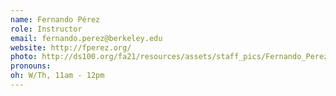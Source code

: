 ```yaml
---
name: Fernando Pérez
role: Instructor
email: fernando.perez@berkeley.edu
website: http://fperez.org/
photo: http://ds100.org/fa21/resources/assets/staff_pics/Fernando_Perez.png
pronouns:
oh: W/Th, 11am - 12pm
---
```

